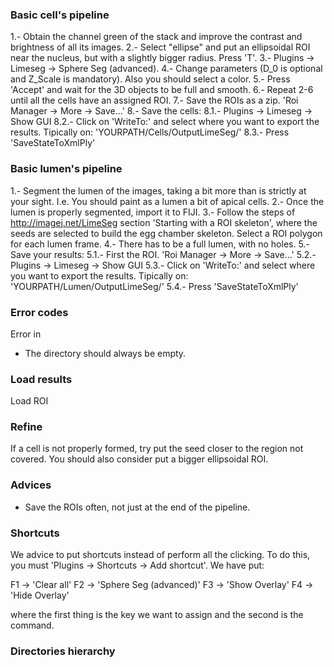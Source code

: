### Basic cell's pipeline

1.- Obtain the channel green of the stack and improve the contrast and brightness of all its images.
2.- Select "ellipse" and put an ellipsoidal ROI near the nucleus, but with a slightly bigger radius. Press 'T'.
3.- Plugins -> Limeseg -> Sphere Seg (advanced).
4.- Change parameters (D_0 is optional and Z_Scale is mandatory). Also you should select a color.
5.- Press 'Accept' and wait for the 3D objects to be full and smooth.
6.- Repeat 2-6 until all the cells have an assigned ROI.
7.- Save the ROIs as a zip. 'Roi Manager -> More -> Save...'
8.- Save the cells:
	8.1.- Plugins -> Limeseg -> Show GUI
	8.2.- Click on 'WriteTo:' and select where you want to export the results. Tipically on: 'YOURPATH/Cells/OutputLimeSeg/'
	8.3.- Press 'SaveStateToXmlPly'

### Basic lumen's pipeline

1.- Segment the lumen of the images, taking a bit more than is strictly at your sight. I.e. You should paint as a lumen a bit of apical cells.
2.- Once the lumen is properly segmented, import it to FIJI.
3.- Follow the steps of http://imagej.net/LimeSeg section 'Starting with a ROI skeleton', where the seeds are selected to build the egg chamber skeleton. Select a ROI polygon for each lumen frame.
4.- There has to be a full lumen, with no holes.
5.- Save your results:
	5.1.- First the ROI. 'Roi Manager -> More -> Save...'
	5.2.- Plugins -> Limeseg -> Show GUI
	5.3.- Click on 'WriteTo:' and select where you want to export the results. Tipically on: 'YOURPATH/Lumen/OutputLimeSeg/'
	5.4.- Press 'SaveStateToXmlPly'

### Error codes

Error in 
- The directory should always be empty.

### Load results

Load ROI


### Refine

If a cell is not properly formed, try put the seed closer to the region not covered. You should also consider put a bigger ellipsoidal ROI.

### Advices

- Save the ROIs often, not just at the end of the pipeline.

### Shortcuts

We advice to put shortcuts instead of perform all the clicking. To do this, you must 'Plugins -> Shortcuts -> Add shortcut'. We have put:

F1 -> 'Clear all'
F2 -> 'Sphere Seg (advanced)'
F3 -> 'Show Overlay'
F4 -> 'Hide Overlay'

where the first thing is the key we want to assign and the second is the command.


### Directories hierarchy

